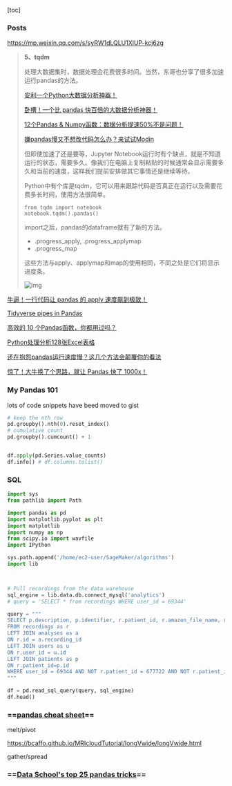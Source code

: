 [toc]



### Posts





https://mp.weixin.qq.com/s/syRW1dLQLU1XlUP-kcj6zg

> **5、tqdm** 
>
> 处理大数据集时，数据处理会花费很多时间。当然，东哥也分享了很多加速运行pandas的方法。
>
> [安利一个Python大数据分析神器！](http://mp.weixin.qq.com/s?__biz=MzUzODYwMDAzNA==&mid=2247501025&idx=1&sn=a0d919a15f4e10ec3bd8f906f2059dec&chksm=fad7b3eccda03afa581d582676ec170db1b6489453525673cea95ec5b893a78566fb9be24c49&scene=21#wechat_redirect)
>
> [卧槽！一个比 pandas 快百倍的大数据分析神器！](http://mp.weixin.qq.com/s?__biz=MzUzODYwMDAzNA==&mid=2247500298&idx=2&sn=36ce806ce12efcb2ff37d9c58c268918&chksm=fad7b507cda03c1158171cfe8165e476349b0e5fdf92bfdbba4102e73e8ce0d29d1391b19fe0&scene=21#wechat_redirect)
>
> [12个Pandas & Numpy函数：数据分析提速50%不是问题！](http://mp.weixin.qq.com/s?__biz=MzUzODYwMDAzNA==&mid=2247496187&idx=2&sn=887581cf02caeadb266a2bee97e3a32c&chksm=fad786f6cda00fe0abbe2fd493d6ad0045b496d34e0a3d62f69221e8c4dc6d71b83b2ebcc468&scene=21#wechat_redirect)
>
> [嫌pandas慢又不想改代码怎么办？来试试Modin](http://mp.weixin.qq.com/s?__biz=MzUzODYwMDAzNA==&mid=2247486239&idx=1&sn=2a4a9ec9e224c15987c4576f500a4a07&chksm=fad47c12cda3f504c0e0f918687aa33368f691efaf8c3052d170952e50578a10d35d65a172a6&scene=21#wechat_redirect)
>
> 但即使加速了还是要等，Jupyter Notebook运行时有个缺点，就是不知道运行的状态，需要多久。像我们在电脑上复制粘贴的时候通常会显示需要多久和当前的速度，这样我们提前安排做其它事情还是继续等待。
>
> Python中有个库是tqdm，它可以用来跟踪代码是否真正在运行以及需要花费多长时间，使用方法很简单。
>
> ```
> from tqdm import notebook
> notebook.tqdm().pandas()
> ```
>
> import之后，pandas的dataframe就有了新的方法。
>
> - .progress_apply, .progress_applymap
> - .progress_map
>
> 这些方法与apply、applymap和map的使用相同，不同之处是它们将显示进度条。
>
> ![img](https://i.loli.net/2020/10/25/Pwna5SXM3TovWNY.gif)



[牛逼！一行代码让 pandas 的 apply 速度飙到极致！](https://mp.weixin.qq.com/s/vVuQIjG6usKXMB7Db8GK6Q)

[Tidyverse pipes in Pandas](https://stmorse.github.io/journal/tidyverse-style-pandas.html)

[高效的 10 个Pandas函数，你都用过吗？](https://mp.weixin.qq.com/s?__biz=MzUzODYwMDAzNA==&mid=2247497424&idx=2&sn=74af656fdf9cd92825b4005a03ca937f&chksm=fad781ddcda008cb1f34e9d7166d823687a07baf1d10b86e9869082840348fea25b9a8962c3d&mpshare=1&scene=1&srcid=0820K2WR4aLPBzkdjc1z2x55&sharer_sharetime=1597907390294&sharer_shareid=54d7b6bf73b347d381a7bff3f78b99d1&key=b9392b7c27e91e19d40916ed6435efb6fd4d871a4b3ae90c5314a43eba30d65d75dff321986e9081de7e405d6bf49352e6008f3705389700dfc25c55690b8ef4ce38e7f2df57501fbd80a787fcbc8167543356b3613e285f25b07b862288facb69d34964afb3a008e8c2e80b9d2cdbc4b7acbcab0985a3c053206eb755fd468f&ascene=1&uin=NzA3NTE3MTMz&devicetype=Windows+10&version=62080085&lang=en&exportkey=A0rTTvHkZVYcZ9K%2F9qAyzvw%3D&pass_ticket=dl5Iy2qsBZ9gzq%2FRfs1Q4CEN%2Fhyil2Dm7RHxB%2B8%2FfwwGzOwxi2eJVPN0mhlXaHf0)



[Python处理分析128张Excel表格](https://mp.weixin.qq.com/s?__biz=MzUzODYwMDAzNA==&mid=2247488730&idx=3&sn=44bb4de7e28d5d4fabe9b75e6d9384a0&chksm=fad463d7cda3eac16083eaf4dd699da89971efddfd20ef9a97bb00d7d84ff2cfafbc34f7b989&mpshare=1&scene=1&srcid=&sharer_sharetime=1581795571700&sharer_shareid=54d7b6bf73b347d381a7bff3f78b99d1&key=b089ab4307cc93f99412d5f38d5f5574903cfbc36f90ea8ae8d914df33f61ecd95168ad133225b37ab525b9fd1585d369bae1fde62663b612014c90ebc000bfb9b9d71f71c0b47f0bba3e4265599fcf6&ascene=1&uin=NzA3NTE3MTMz&devicetype=Windows+10&version=62070158&lang=en&exportkey=A4GyhtWJTN4MI%2BFqFnDn3wU%3D&pass_ticket=HUmG34FrJdSkkMkGQ8Ek%2BwoKbRgxJGF8CrBlo8fNM6xFwL7s7GVAsC8GW%2FkOSgg6)

[还在抱怨pandas运行速度慢？这几个方法会颠覆你的看法](https://mp.weixin.qq.com/s?__biz=MzU4OTQ1MTA4OQ==&mid=2247484170&idx=1&sn=8f662550a6e01ab191de1c57afb4f2e5&chksm=fdcc1934cabb9022b42ddf51c2c11f8c5069c424ac7f1120550c66dae34e395991b0b3ada92e&mpshare=1&scene=1&srcid=&sharer_sharetime=1575522959679&sharer_shareid=54d7b6bf73b347d381a7bff3f78b99d1&key=aa397d0f1c3682ba85dc210d24355b5edd123bd41da566c32115a60bdca077a4b648abf84f1b9002187ad3d77d6baec5f099e26f7a440a4e6fc85831696909e1baf3274c4bed4b32c297082c805bffff&ascene=1&uin=NzA3NTE3MTMz&devicetype=Windows+10&version=62070158&lang=en&exportkey=AxRu4fmcVlvQRThRqao5gkE%3D&pass_ticket=ee2Re0y5GRDC7Z5JO2IRPQMYtoeI2sD8LkuPcXANvvpCdl6NlB9x9gylFsx2yZyu)

[惊了！大牛换了个思路，就让 Pandas 快了 1000x！](https://mp.weixin.qq.com/s?__biz=Mzg3MTAyMDMxOQ==&mid=2247484088&idx=1&sn=bf127b42706b72ec9a4f34a9ef2df912&chksm=ce85a0c8f9f229de91b2ec02ae5ac23c6699ee66ce29e89ba9ced17fb8e3e935d0f585e6db07&mpshare=1&scene=1&srcid=012560Rv2ZXMKbhhzpWQJbJq&sharer_sharetime=1579909492329&sharer_shareid=54d7b6bf73b347d381a7bff3f78b99d1&key=47c0c8dda35b3d6ee85d69b7b662ba41d469adc671ed850dd6da47b73a8902f53a6242181efcf6e0242731d540d53e1c845a273de39984b309a2b6943e95b746b08ffb9d6c0fa66e232995ddbc268323&ascene=1&uin=NzA3NTE3MTMz&devicetype=Windows+10&version=62070158&lang=en&exportkey=A8%2BE8Kqp6Tr85gxTfxo4zu0%3D&pass_ticket=lJveRg9gAUeTqWfqKJqPTsmBETtIP04Z4E2W2kBQR9BH39IEkb5%2FusO9Aiu9jq1T)







### My Pandas 101

lots of code snippets have beed moved to gist



```python
# keep the nth row
pd.groupby().nth(0).reset_index()
# cumulative count
pd.groupby().cumcount() + 1


df.apply(pd.Series.value_counts)
df.info() # df.columns.tolist()
```







### SQL

```python
import sys
from pathlib import Path

import pandas as pd
import matplotlib.pyplot as plt
import matplotlib
import numpy as np
from scipy.io import wavfile
import IPython

sys.path.append('/home/ec2-user/SageMaker/algorithms')
import lib



# Pull recordings from the data warehouse
sql_engine = lib.data.db.connect_mysql('analytics')
# query = 'SELECT * from recordings WHERE user_id = 69344'

query = """
SELECT p.description, p.identifier, r.patient_id, r.amazon_file_name, r.created_at
FROM recordings as r 
LEFT JOIN analyses as a
ON r.id = a.recording_id
LEFT JOIN users as u
ON r.user_id = u.id
LEFT JOIN patients as p
ON r.patient_id=p.id
WHERE user_id = 69344 AND NOT r.patient_id = 677722 AND NOT r.patient_id = 677723 AND NOT r.patient_id = 677724
"""

df = pd.read_sql_query(query, sql_engine)
df.head()
```







### ==[pandas cheat sheet](https://pandas.pydata.org/Pandas_Cheat_Sheet.pdf)==

melt/pivot

https://bcaffo.github.io/MRIcloudTutorial/longVwide/longVwide.html

gather/spread



### ==[Data School's top 25 pandas tricks](https://nbviewer.jupyter.org/github/justmarkham/pandas-videos/blob/master/top_25_pandas_tricks.ipynb)==





